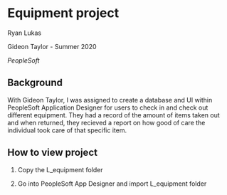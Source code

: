 Equipment project
==============

Ryan Lukas

Gideon Taylor - Summer 2020

*PeopleSoft*

Background
------------

With Gideon Taylor, I was assigned to create a database and UI within PeopleSoft Application Designer for users to check in and check out different equipment. They had a record of the amount of items taken out and when returned, they recieved a report on how good of care the individual took care of that specific item. 

How to view project
------------

1) Copy the L_equipment folder

2) Go into PeopleSoft App Designer and import L_equipment folder
